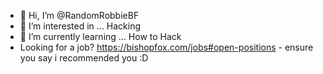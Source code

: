 - 👋 Hi, I’m @RandomRobbieBF
- 👀 I’m interested in ... Hacking
- 🌱 I’m currently learning ... How to Hack
- Looking for a job? https://bishopfox.com/jobs#open-positions - ensure you say i recommended you :D
